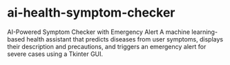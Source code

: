 # ai-health-symptom-checker
AI-Powered Symptom Checker with Emergency Alert A machine learning-based health assistant that predicts diseases from user symptoms, displays their description and precautions, and triggers an emergency alert for severe cases using a Tkinter GUI.
